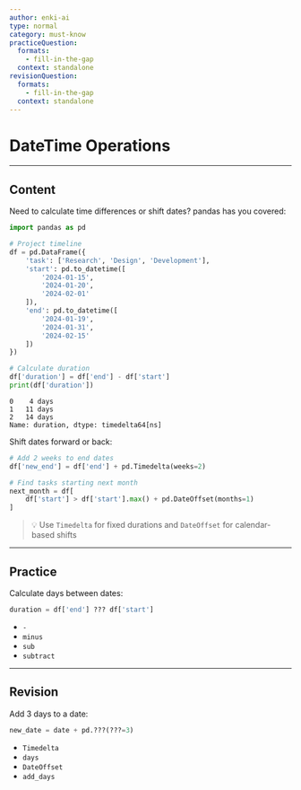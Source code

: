 ```yaml
---
author: enki-ai
type: normal
category: must-know
practiceQuestion:
  formats:
    - fill-in-the-gap
  context: standalone
revisionQuestion:
  formats:
    - fill-in-the-gap
  context: standalone
---
```


# DateTime Operations

---

## Content

Need to calculate time differences or shift dates? pandas has you covered:

```python
import pandas as pd

# Project timeline
df = pd.DataFrame({
    'task': ['Research', 'Design', 'Development'],
    'start': pd.to_datetime([
        '2024-01-15',
        '2024-01-20',
        '2024-02-01'
    ]),
    'end': pd.to_datetime([
        '2024-01-19',
        '2024-01-31',
        '2024-02-15'
    ])
})

# Calculate duration
df['duration'] = df['end'] - df['start']
print(df['duration'])
```
```
0    4 days
1   11 days
2   14 days
Name: duration, dtype: timedelta64[ns]
```

Shift dates forward or back:
```python
# Add 2 weeks to end dates
df['new_end'] = df['end'] + pd.Timedelta(weeks=2)

# Find tasks starting next month
next_month = df[
    df['start'] > df['start'].max() + pd.DateOffset(months=1)
]
```

> 💡 Use `Timedelta` for fixed durations and `DateOffset` for calendar-based shifts

---

## Practice

Calculate days between dates:

```python
duration = df['end'] ??? df['start']
```

- `-`
- `minus`
- `sub`
- `subtract`

---

## Revision

Add 3 days to a date:

```python
new_date = date + pd.???(???=3)
```

- `Timedelta`
- `days`
- `DateOffset`
- `add_days` 